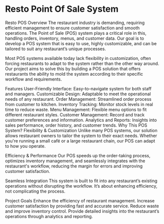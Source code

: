 # Resto Point Of Sale System
Resto POS 
Overview
The restaurant industry is demanding, requiring efficient management to ensure customer satisfaction and smooth operations. The Point of Sale (POS) system plays a critical role in this, handling orders, inventory, menus, and customer data. Our goal is to develop a POS system that is easy to use, highly customizable, and can be tailored to suit any restaurant’s unique processes.

Most POS systems available today lack flexibility in customization, often forcing restaurants to adapt to the system rather than the other way around. Our project aims to solve this by building a POS solution that offers restaurants the ability to mold the system according to their specific workflow and requirements.

Features
User-Friendly Interface: Easy-to-navigate system for both staff and managers.
Customizable Design: Adaptable to meet the operational needs of any restaurant.
Order Management: Streamlined order process from customer to kitchen.
Inventory Tracking: Monitor stock levels in real time to reduce waste.
Menu Management: Flexible menu options to fit different restaurant styles.
Customer Management: Record and track customer preferences and information.
Analytics and Reports: Insights into sales performance, order history, and customer trends.
Why This POS System?
Flexibility & Customization
Unlike many POS systems, our solution allows restaurant owners to tailor the system to their exact needs. Whether you're running a small café or a large restaurant chain, our POS can adapt to how you operate.

Efficiency & Performance
Our POS speeds up the order-taking process, optimizes inventory management, and seamlessly integrates with the restaurant's workflow, reducing the margin for errors and improving customer satisfaction.

Seamless Integration
This system is built to fit into any restaurant’s existing operations without disrupting the workflow. It’s about enhancing efficiency, not complicating the process.

Project Goals
Enhance the efficiency of restaurant management.
Increase customer satisfaction by providing fast and accurate service.
Reduce waste and improve inventory control.
Provide detailed insights into the restaurant’s operations through analytics and reporting.
